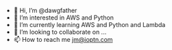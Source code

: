 - 👋 Hi, I’m @dawgfather
- 👀 I’m interested in AWS and Python
- 🌱 I’m currently learning AWS and Python and Lambda
- 💞️ I’m looking to collaborate on ...
- 📫 How to reach me jm@ioptn.com

<!---
dawgfather/dawgfather is a ✨ special ✨ repository because its `README.md` (this file) appears on your GitHub profile.
You can click the Preview link to take a look at your changes.
--->
